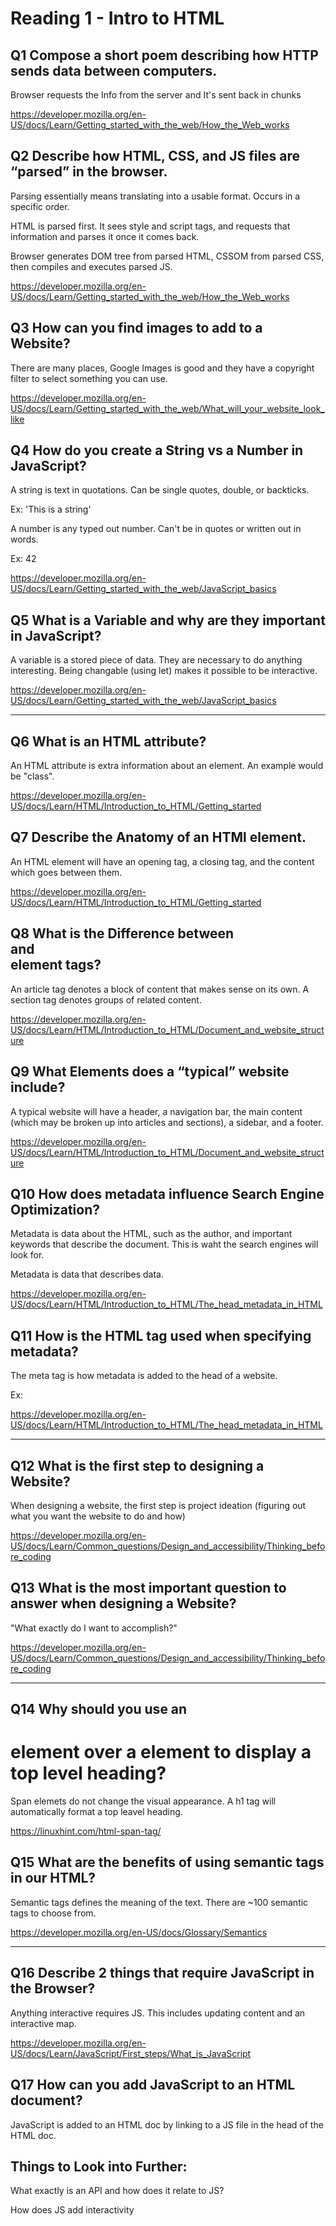 # Reading 1 - Intro to HTML

## Q1 Compose a short poem describing how HTTP sends data between computers.

Browser requests the
Info from the server and
It's sent back in chunks

https://developer.mozilla.org/en-US/docs/Learn/Getting_started_with_the_web/How_the_Web_works

## Q2 Describe how HTML, CSS, and JS files are “parsed” in the browser.

Parsing essentially means translating into a usable format. Occurs in a specific order.

HTML is parsed first. It sees style and script tags, and requests that information and parses it once it comes back.

Browser generates DOM tree from parsed HTML, CSSOM from parsed CSS, then compiles and executes parsed JS.

https://developer.mozilla.org/en-US/docs/Learn/Getting_started_with_the_web/How_the_Web_works

## Q3 How can you find images to add to a Website?

There are many places, Google Images is good and they have a copyright filter to select something you can use.

https://developer.mozilla.org/en-US/docs/Learn/Getting_started_with_the_web/What_will_your_website_look_like

## Q4 How do you create a String vs a Number in JavaScript?

A string is text in quotations. Can be single quotes, double, or backticks. 

Ex: 'This is a string'

A number is any typed out number. Can't be in quotes or written out in words.

Ex: 42

https://developer.mozilla.org/en-US/docs/Learn/Getting_started_with_the_web/JavaScript_basics

## Q5 What is a Variable and why are they important in JavaScript?

A variable is a stored piece of data. They are necessary to do anything interesting. Being changable (using let) makes it possible to be interactive.

https://developer.mozilla.org/en-US/docs/Learn/Getting_started_with_the_web/JavaScript_basics

-----

## Q6 What is an HTML attribute?

An HTML attribute is extra information about an element. An example would be "class".

https://developer.mozilla.org/en-US/docs/Learn/HTML/Introduction_to_HTML/Getting_started

## Q7 Describe the Anatomy of an HTMl element.

An HTML element will have an opening tag, a closing tag, and the content which goes between them.

https://developer.mozilla.org/en-US/docs/Learn/HTML/Introduction_to_HTML/Getting_started

## Q8 What is the Difference between <article> and <section> element tags?

An article tag denotes a block of content that makes sense on its own. A section tag denotes groups of related content.

https://developer.mozilla.org/en-US/docs/Learn/HTML/Introduction_to_HTML/Document_and_website_structure

## Q9 What Elements does a “typical” website include?

A typical website will have a header, a navigation bar, the main content (which may be broken up into articles and sections), a sidebar, and a footer.

https://developer.mozilla.org/en-US/docs/Learn/HTML/Introduction_to_HTML/Document_and_website_structure

## Q10 How does metadata influence Search Engine Optimization?

Metadata is data about the HTML, such as the author, and important keywords that describe the document. This is waht the search engines will look for.

Metadata is data that describes data.

https://developer.mozilla.org/en-US/docs/Learn/HTML/Introduction_to_HTML/The_head_metadata_in_HTML

## Q11 How is the <meta> HTML tag used when specifying metadata?

The meta tag is how metadata is added to the head of a website.

Ex: <meta charset="UTF-8">

https://developer.mozilla.org/en-US/docs/Learn/HTML/Introduction_to_HTML/The_head_metadata_in_HTML

----


## Q12 What is the first step to designing a Website?

When designing a website, the first step is project ideation (figuring out what you want the website to do and how)

https://developer.mozilla.org/en-US/docs/Learn/Common_questions/Design_and_accessibility/Thinking_before_coding

## Q13 What is the most important question to answer when designing a Website?

"What exactly do I want to accomplish?"

https://developer.mozilla.org/en-US/docs/Learn/Common_questions/Design_and_accessibility/Thinking_before_coding

-----

## Q14 Why should you use an <h1> element over a <span> element to display a top level heading?

Span elemets do not change the visual appearance. A h1 tag will automatically format a top leavel heading.

https://linuxhint.com/html-span-tag/

## Q15 What are the benefits of using semantic tags in our HTML?

Semantic tags defines the meaning of the text. There are ~100 semantic tags to choose from.

https://developer.mozilla.org/en-US/docs/Glossary/Semantics

----

## Q16 Describe 2 things that require JavaScript in the Browser?

Anything interactive requires JS. This includes updating content and an interactive map.

https://developer.mozilla.org/en-US/docs/Learn/JavaScript/First_steps/What_is_JavaScript

## Q17 How can you add JavaScript to an HTML document?

JavaScript is added to an HTML doc by linking to a JS file in the head of the HTML doc.

## Things to Look into Further:

What exactly is an API and how does it relate to JS?

How does JS add interactivity

